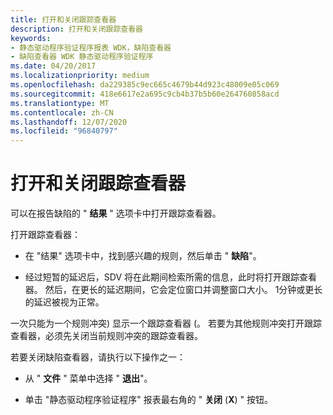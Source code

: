 ```yaml
---
title: 打开和关闭跟踪查看器
description: 打开和关闭跟踪查看器
keywords:
- 静态驱动程序验证程序报表 WDK，缺陷查看器
- 缺陷查看器 WDK 静态驱动程序验证程序
ms.date: 04/20/2017
ms.localizationpriority: medium
ms.openlocfilehash: da229385c9ec665c4679b44d923c48009e05c069
ms.sourcegitcommit: 418e6617e2a695c9cb4b37b5b60e264760858acd
ms.translationtype: MT
ms.contentlocale: zh-CN
ms.lasthandoff: 12/07/2020
ms.locfileid: "96840797"
---
```

# <a name="opening-and-closing-the-trace-viewer"></a>打开和关闭跟踪查看器


可以在报告缺陷的 " **结果** " 选项卡中打开跟踪查看器。

打开跟踪查看器：

-   在 "结果" 选项卡中，找到感兴趣的规则，然后单击 " **缺陷**"。

-   经过短暂的延迟后，SDV 将在此期间检索所需的信息，此时将打开跟踪查看器。 然后，在更长的延迟期间，它会定位窗口并调整窗口大小。 1分钟或更长的延迟被视为正常。

一次只能为一个规则冲突) 显示一个跟踪查看器 (。 若要为其他规则冲突打开跟踪查看器，必须先关闭当前规则冲突的跟踪查看器。

若要关闭缺陷查看器，请执行以下操作之一：

-   从 " **文件** " 菜单中选择 " **退出**"。

-   单击 "静态驱动程序验证程序" 报表最右角的 " **关闭** (**X**) " 按钮。

 

 





